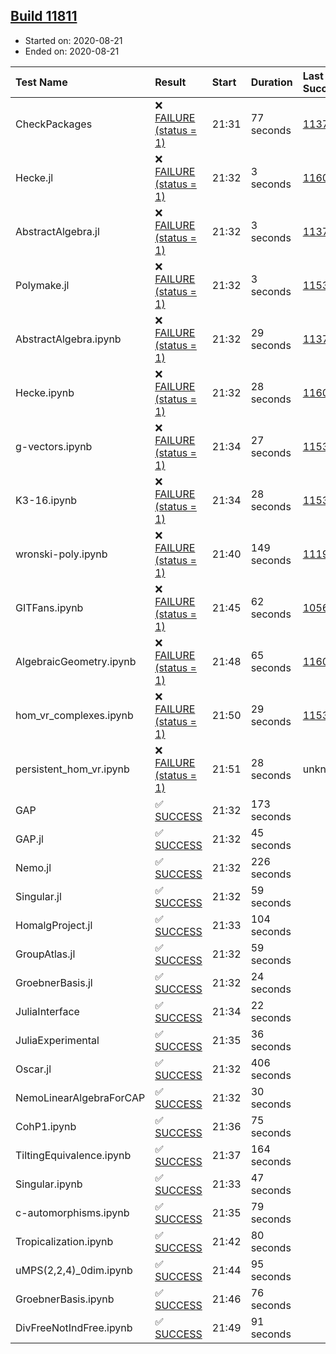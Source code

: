 ## [Build 11811](https://oscarci.mathematik.uni-kl.de/job/oscar/11811/)

* Started on: 2020-08-21
* Ended on: 2020-08-21

| Test Name    | Result | Start | Duration | Last Success | First Failure |
|:-------------|:-------|:------|:---------|:-------------|:--------------|
| CheckPackages | ❌ [FAILURE (status = 1)](https://oscarci.mathematik.uni-kl.de/job/oscar/11811/artifact/logs/build-11811/CheckPackages.log) | 21:31 | 77 seconds | [11376](https://oscarci.mathematik.uni-kl.de/job/oscar/11376/) | [11377](https://oscarci.mathematik.uni-kl.de/job/oscar/11377/) |
| Hecke.jl | ❌ [FAILURE (status = 1)](https://oscarci.mathematik.uni-kl.de/job/oscar/11811/artifact/logs/build-11811/Hecke.jl.log) | 21:32 | 3 seconds | [11602](https://oscarci.mathematik.uni-kl.de/job/oscar/11602/) | [11603](https://oscarci.mathematik.uni-kl.de/job/oscar/11603/) |
| AbstractAlgebra.jl | ❌ [FAILURE (status = 1)](https://oscarci.mathematik.uni-kl.de/job/oscar/11811/artifact/logs/build-11811/AbstractAlgebra.jl.log) | 21:32 | 3 seconds | [11376](https://oscarci.mathematik.uni-kl.de/job/oscar/11376/) | [11377](https://oscarci.mathematik.uni-kl.de/job/oscar/11377/) |
| Polymake.jl | ❌ [FAILURE (status = 1)](https://oscarci.mathematik.uni-kl.de/job/oscar/11811/artifact/logs/build-11811/Polymake.jl.log) | 21:32 | 3 seconds | [11532](https://oscarci.mathematik.uni-kl.de/job/oscar/11532/) | [11533](https://oscarci.mathematik.uni-kl.de/job/oscar/11533/) |
| AbstractAlgebra.ipynb | ❌ [FAILURE (status = 1)](https://oscarci.mathematik.uni-kl.de/job/oscar/11811/artifact/logs/build-11811/AbstractAlgebra.ipynb.log) | 21:32 | 29 seconds | [11376](https://oscarci.mathematik.uni-kl.de/job/oscar/11376/) | [11377](https://oscarci.mathematik.uni-kl.de/job/oscar/11377/) |
| Hecke.ipynb | ❌ [FAILURE (status = 1)](https://oscarci.mathematik.uni-kl.de/job/oscar/11811/artifact/logs/build-11811/Hecke.ipynb.log) | 21:32 | 28 seconds | [11602](https://oscarci.mathematik.uni-kl.de/job/oscar/11602/) | [11603](https://oscarci.mathematik.uni-kl.de/job/oscar/11603/) |
| g-vectors.ipynb | ❌ [FAILURE (status = 1)](https://oscarci.mathematik.uni-kl.de/job/oscar/11811/artifact/logs/build-11811/g-vectors.ipynb.log) | 21:34 | 27 seconds | [11532](https://oscarci.mathematik.uni-kl.de/job/oscar/11532/) | [11533](https://oscarci.mathematik.uni-kl.de/job/oscar/11533/) |
| K3-16.ipynb | ❌ [FAILURE (status = 1)](https://oscarci.mathematik.uni-kl.de/job/oscar/11811/artifact/logs/build-11811/K3-16.ipynb.log) | 21:34 | 28 seconds | [11532](https://oscarci.mathematik.uni-kl.de/job/oscar/11532/) | [11533](https://oscarci.mathematik.uni-kl.de/job/oscar/11533/) |
| wronski-poly.ipynb | ❌ [FAILURE (status = 1)](https://oscarci.mathematik.uni-kl.de/job/oscar/11811/artifact/logs/build-11811/wronski-poly.ipynb.log) | 21:40 | 149 seconds | [11192](https://oscarci.mathematik.uni-kl.de/job/oscar/11192/) | [11193](https://oscarci.mathematik.uni-kl.de/job/oscar/11193/) |
| GITFans.ipynb | ❌ [FAILURE (status = 1)](https://oscarci.mathematik.uni-kl.de/job/oscar/11811/artifact/logs/build-11811/GITFans.ipynb.log) | 21:45 | 62 seconds | [10566](https://oscarci.mathematik.uni-kl.de/job/oscar/10566/) | [10567](https://oscarci.mathematik.uni-kl.de/job/oscar/10567/) |
| AlgebraicGeometry.ipynb | ❌ [FAILURE (status = 1)](https://oscarci.mathematik.uni-kl.de/job/oscar/11811/artifact/logs/build-11811/AlgebraicGeometry.ipynb.log) | 21:48 | 65 seconds | [11602](https://oscarci.mathematik.uni-kl.de/job/oscar/11602/) | [11603](https://oscarci.mathematik.uni-kl.de/job/oscar/11603/) |
| hom_vr_complexes.ipynb | ❌ [FAILURE (status = 1)](https://oscarci.mathematik.uni-kl.de/job/oscar/11811/artifact/logs/build-11811/hom_vr_complexes.ipynb.log) | 21:50 | 29 seconds | [11532](https://oscarci.mathematik.uni-kl.de/job/oscar/11532/) | [11533](https://oscarci.mathematik.uni-kl.de/job/oscar/11533/) |
| persistent_hom_vr.ipynb | ❌ [FAILURE (status = 1)](https://oscarci.mathematik.uni-kl.de/job/oscar/11811/artifact/logs/build-11811/persistent_hom_vr.ipynb.log) | 21:51 | 28 seconds | unknown | unknown |
| GAP | ✅ [SUCCESS](https://oscarci.mathematik.uni-kl.de/job/oscar/11811/artifact/logs/build-11811/GAP.log) | 21:32 | 173 seconds |  |  |
| GAP.jl | ✅ [SUCCESS](https://oscarci.mathematik.uni-kl.de/job/oscar/11811/artifact/logs/build-11811/GAP.jl.log) | 21:32 | 45 seconds |  |  |
| Nemo.jl | ✅ [SUCCESS](https://oscarci.mathematik.uni-kl.de/job/oscar/11811/artifact/logs/build-11811/Nemo.jl.log) | 21:32 | 226 seconds |  |  |
| Singular.jl | ✅ [SUCCESS](https://oscarci.mathematik.uni-kl.de/job/oscar/11811/artifact/logs/build-11811/Singular.jl.log) | 21:32 | 59 seconds |  |  |
| HomalgProject.jl | ✅ [SUCCESS](https://oscarci.mathematik.uni-kl.de/job/oscar/11811/artifact/logs/build-11811/HomalgProject.jl.log) | 21:33 | 104 seconds |  |  |
| GroupAtlas.jl | ✅ [SUCCESS](https://oscarci.mathematik.uni-kl.de/job/oscar/11811/artifact/logs/build-11811/GroupAtlas.jl.log) | 21:32 | 59 seconds |  |  |
| GroebnerBasis.jl | ✅ [SUCCESS](https://oscarci.mathematik.uni-kl.de/job/oscar/11811/artifact/logs/build-11811/GroebnerBasis.jl.log) | 21:32 | 24 seconds |  |  |
| JuliaInterface | ✅ [SUCCESS](https://oscarci.mathematik.uni-kl.de/job/oscar/11811/artifact/logs/build-11811/JuliaInterface.log) | 21:34 | 22 seconds |  |  |
| JuliaExperimental | ✅ [SUCCESS](https://oscarci.mathematik.uni-kl.de/job/oscar/11811/artifact/logs/build-11811/JuliaExperimental.log) | 21:35 | 36 seconds |  |  |
| Oscar.jl | ✅ [SUCCESS](https://oscarci.mathematik.uni-kl.de/job/oscar/11811/artifact/logs/build-11811/Oscar.jl.log) | 21:32 | 406 seconds |  |  |
| NemoLinearAlgebraForCAP | ✅ [SUCCESS](https://oscarci.mathematik.uni-kl.de/job/oscar/11811/artifact/logs/build-11811/NemoLinearAlgebraForCAP.log) | 21:32 | 30 seconds |  |  |
| CohP1.ipynb | ✅ [SUCCESS](https://oscarci.mathematik.uni-kl.de/job/oscar/11811/artifact/logs/build-11811/CohP1.ipynb.log) | 21:36 | 75 seconds |  |  |
| TiltingEquivalence.ipynb | ✅ [SUCCESS](https://oscarci.mathematik.uni-kl.de/job/oscar/11811/artifact/logs/build-11811/TiltingEquivalence.ipynb.log) | 21:37 | 164 seconds |  |  |
| Singular.ipynb | ✅ [SUCCESS](https://oscarci.mathematik.uni-kl.de/job/oscar/11811/artifact/logs/build-11811/Singular.ipynb.log) | 21:33 | 47 seconds |  |  |
| c-automorphisms.ipynb | ✅ [SUCCESS](https://oscarci.mathematik.uni-kl.de/job/oscar/11811/artifact/logs/build-11811/c-automorphisms.ipynb.log) | 21:35 | 79 seconds |  |  |
| Tropicalization.ipynb | ✅ [SUCCESS](https://oscarci.mathematik.uni-kl.de/job/oscar/11811/artifact/logs/build-11811/Tropicalization.ipynb.log) | 21:42 | 80 seconds |  |  |
| uMPS(2,2,4)_0dim.ipynb | ✅ [SUCCESS](https://oscarci.mathematik.uni-kl.de/job/oscar/11811/artifact/logs/build-11811/uMPS-2-2-4-_0dim.ipynb.log) | 21:44 | 95 seconds |  |  |
| GroebnerBasis.ipynb | ✅ [SUCCESS](https://oscarci.mathematik.uni-kl.de/job/oscar/11811/artifact/logs/build-11811/GroebnerBasis.ipynb.log) | 21:46 | 76 seconds |  |  |
| DivFreeNotIndFree.ipynb | ✅ [SUCCESS](https://oscarci.mathematik.uni-kl.de/job/oscar/11811/artifact/logs/build-11811/DivFreeNotIndFree.ipynb.log) | 21:49 | 91 seconds |  |  |
